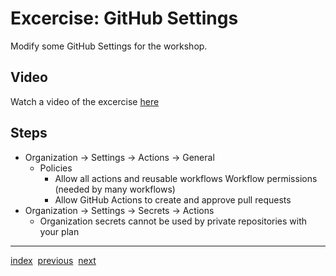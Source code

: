 # Excercise: GitHub Settings
Modify some GitHub Settings for the workshop.

## Video
Watch a video of the excercise [here](https://youtu.be/1WliqmobdtM)

## Steps
- Organization -> Settings -> Actions -> General
  - Policies
    - Allow all actions and reusable workflows
Workflow permissions (needed by many workflows)
    - Allow GitHub Actions to create and approve pull requests
- Organization -> Settings -> Secrets -> Actions
  - Organization secrets cannot be used by private repositories with your plan

---
[index](index.md)&nbsp;&nbsp;[previous](Runners.md)&nbsp;&nbsp;[next](CreateYourFirstRepo.md)